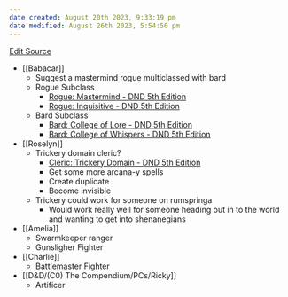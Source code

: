 ```yaml
---
date created: August 20th 2023, 9:33:19 pm
date modified: August 26th 2023, 5:54:50 pm
---
```

[Edit Source](https://github.com/bradhaas/TheCompendium-v2/blob/main/Party%20Summary.md)

- [[Babacar]]
	- Suggest a mastermind rogue multiclassed with bard
	- Rogue Subclass
		- [Rogue: Mastermind - DND 5th Edition](http://dnd5e.wikidot.com/rogue:mastermind)
		- [Rogue: Inquisitive - DND 5th Edition](http://dnd5e.wikidot.com/r)
	- Bard Subclass
		- [Bard: College of Lore - DND 5th Edition](http://dnd5e.wikidot.com/bard:lore)
		- [Bard: College of Whispers - DND 5th Edition](http://dnd5e.wikidot.com/bard:whispers)
- [[Roselyn]]
	- Trickery domain cleric?
		- [Cleric: Trickery Domain - DND 5th Edition](http://dnd5e.wikidot.com/cleric:trickery)
		- Get some more arcana-y spells
		- Create duplicate
		- Become invisible
	- Trickery could work for someone on rumspringa
		- Would work really well for someone heading out in to the world and wanting to get into shenanegians
- [[Amelia]]
	- Swarmkeeper ranger
	- Gunsligher Fighter
- [[Charlie]]
	- Battlemaster Fighter
- [[D&D/(C0) The Compendium/PCs/Ricky]]
	- Artificer
